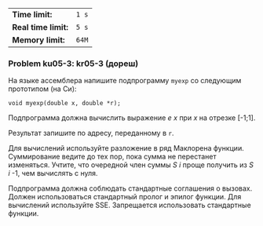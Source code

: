 |                      |       |
|----------------------|-------|
| **Time limit:**      | `1 s` |
| **Real time limit:** | `5 s` |
| **Memory limit:**    | `64M` |


### Problem ku05-3: kr05-3 (дореш)

На языке ассемблера напишите подпрограмму `myexp` со следующим прототипом (на Си):

    
    
    void myexp(double x, double *r);

Подпрограмма должна вычислить выражение _e_ _x_ при _x_ на отрезке [-1;1].

Результат запишите по адресу, переданному в `r`.

Для вычислений используйте разложение в ряд Маклорена функции. Суммирование ведите до тех пор, пока
сумма не перестанет изменяться. Учтите, что очередной член суммы _S_ _i_ проще получить из _S_ _i_
-1, чем вычислять с нуля.

Подпрограмма должна соблюдать стандартные соглашения о вызовах. Должен использоваться стандартный
пролог и эпилог функции. Для вычислений используйте SSE. Запрещается использовать стандартные
функции.

